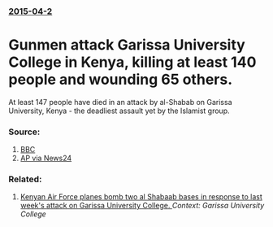 ### [2015-04-2](/news/2015/04/2/index.md)

# Gunmen attack Garissa University College in Kenya, killing at least 140 people and wounding 65 others. 

At least 147 people have died in an attack by al-Shabab on Garissa University, Kenya - the deadliest assault yet by the Islamist group.


### Source:

1. [BBC](http://www.bbc.com/news/world-africa-32169080)
2. [AP via News24](http://www.news24.com/news24/Africa/News/Kenya-interior-minister-says-there-are-more-than-70-dead-in-attack-on-college-20150402)

### Related:

1. [Kenyan Air Force planes bomb two al Shabaab bases in response to last week's attack on Garissa University College. ](/news/2015/04/5/kenyan-air-force-planes-bomb-two-al-shabaab-bases-in-response-to-last-week-s-attack-on-garissa-university-college.md) _Context: Garissa University College_

